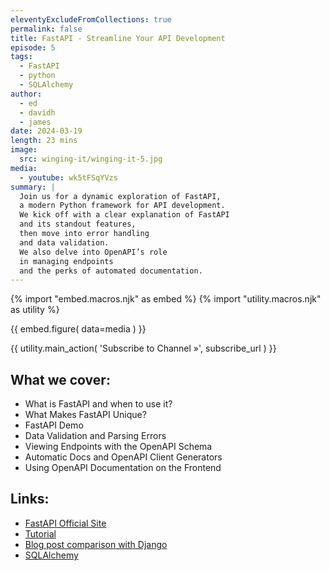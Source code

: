 ```yaml
---
eleventyExcludeFromCollections: true
permalink: false
title: FastAPI - Streamline Your API Development
episode: 5
tags:
  - FastAPI
  - python
  - SQLAlchemy
author:
  - ed
  - davidh
  - james
date: 2024-03-19
length: 23 mins
image:
  src: winging-it/winging-it-5.jpg
media:
  - youtube: wk5tFSqYVzs
summary: |
  Join us for a dynamic exploration of FastAPI,
  a modern Python framework for API development.
  We kick off with a clear explanation of FastAPI
  and its standout features,
  then move into error handling
  and data validation.
  We also delve into OpenAPI’s role
  in managing endpoints
  and the perks of automated documentation.
---
```


{% import "embed.macros.njk" as embed %}
{% import "utility.macros.njk" as utility %}

{{ embed.figure(
  data=media
) }}

{{ utility.main_action(
  'Subscribe to Channel »',
  subscribe_url
) }}

## What we cover:

- What is FastAPI and when to use it?
- What Makes FastAPI Unique?
- FastAPI Demo
- Data Validation and Parsing Errors
- Viewing Endpoints with the OpenAPI Schema
- Automatic Docs and OpenAPI Client Generators
- Using OpenAPI Documentation on the Frontend

## Links:

- [FastAPI Official Site](https://fastapi.tiangolo.com)
- [Tutorial](https://fastapi.tiangolo.com/tutorial/)
- [Blog post comparison with Django](https://www.oddbird.net/2023/10/19/fastapi-path-operations-for-django-developers/)
- [SQLAlchemy](https://www.sqlalchemy.org/)
